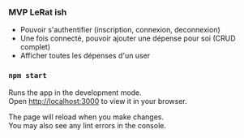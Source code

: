 ### MVP LeRat ish

* Pouvoir s'authentifier (inscription, connexion, deconnexion)
* Une fois connecté, pouvoir ajouter une dépense pour soi (CRUD complet)
* Afficher toutes les dépenses d'un user

### `npm start`

Runs the app in the development mode.\
Open [http://localhost:3000](http://localhost:3000) to view it in your browser.

The page will reload when you make changes.\
You may also see any lint errors in the console.